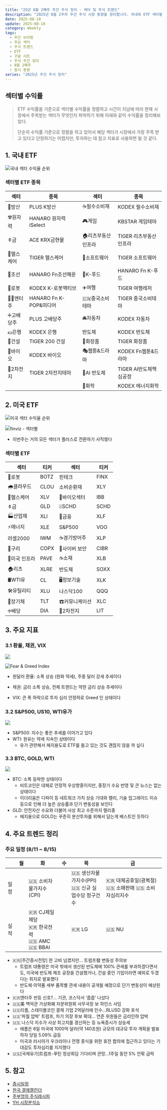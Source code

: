 ```yaml
---
title: "25년 8월 2째주 주간 주식 정리 - 섹터 및 주식 트랜드"
description: "2025년 8월 2주차 주간 주식 시장 동향을 정리합니다. 국내외 ETF 섹터별 수익률 순위와 주요 트렌드를 분석하여 투자 참고 자료로 활용합니다."
date: 2025-08-10
update: 2025-08-10
category: Weekly
tags:
  - 주간 브리핑
  - 주요 섹터
  - 주식 트랜드
  - ETF
  - 구글 시트
  - 주식 주간 정리
  - 8월 2째주
  - 증시 동량
series: "2025년 주간 주식 정리"
---
```


## 섹터별 수익률

> ETF 수익률을 기준으로 섹터별 수익률을 정렬하고 시간이 지남에 따라 현재 시장에서 주목받는 섹터가 무엇인지 파악하기 위해 아래와 같이 수익률을 정리해보았다.
>
> 단순히 수익률 기준으로 정렬을 하고 있어서 해당 섹터가 시장에서 가장 주목 받고 있다고 단정하기는 어렵지만, 투자하는 데 참고 지표로 사용하면 될 것 같다.

## 1. 국내 ETF

![국내 섹터 수익율 순위](image-20250810153230170.png)

### 섹터별 ETF 종목

| **섹터** | **종목**               | **섹터**      | **종목**              |
| ---------- | ---------------------- | ----------------- | ---------------------- |
| 🔫방산      | PLUS K방산             | ☕️필수소비재       | KODEX 필수소비재       |
| ☢️원자력    | HANARO 원자력iSelect   | 🎮게임             | KBSTAR 게임테마        |
| ⚱️금        | ACE KRX금현물          | 🏠리츠부동산인프라 | TIGER 리츠부동산인프라 |
| 🏥헬스케어  | TIGER 헬스케어         | 💾소프트웨어       | TIGER 소프트웨어       |
| 🚢조선      | HANARO Fn조선해운      | 🍕K-푸드           | HANARO Fn K-푸드       |
| 🤖로봇      | KODEX K-로봇액티브     | ✈️여행             | TIGER 여행레저         |
| 👩‍🎤엔터주   | HANARO Fn K-POP&미디어 | 🇨🇳중국소비테마    | TIGER 중국소비테마     |
| ➗고배당주  | PLUS 고배당주          | 🚘자동차           | KODEX 자동차           |
| 💵은행      | KODEX 은행             | 반도체            | KODEX 반도체           |
| 🚧건설      | TIGER 200 건설         | 💄화장품           | TIGER 화장품           |
| 🧬바이오    | KODEX 바이오           | 🎭웹툰&드라마      | KODEX Fn웹툰&드라마    |
| 🪫2차전지   | TIGER 2차전지테마      | 🤖AI 반도체        | TIGER AI반도체핵심공정 |
|            |                        | 🧪화학             | KODEX 에너지화학       |

## 2. 미국 ETF

![미국 섹터 수익율 순위](image-20250810153254731.png)

![finviz - 섹터별](image-20250810153307463.png)

- 이번주는 거의 모든 섹터가 플러스로 전환하기 사직했다

### 섹터별 ETF

| 섹터         | **티커** | **섹터**      | **티커** |
| ------------ | -------- | ------------- | -------- |
| 🤖로봇        | BOTZ     | 핀테크        | FINX     |
| 🌧️클라우드    | CLOU     | 소비순환재    | XLY      |
| 🏥헬스케어    | XLV      | 🧬바이오섹터   | IBB      |
| ⚱️금          | GLD      | ⌹SCHD         | SCHD     |
| 🏭산업재      | XLI      | 🏦금융         | XLF      |
| ⚡️에너지      | XLE      | S&P500        | VOO      |
| 러셀2000     | IWM      | ☕️경기방어주   | XLP      |
| 🔌구리        | COPX     | 🔐사이버 보안  | CIBR     |
| 🌉미국 인프라 | PAVE     | ☕️소재         | XLB      |
| 🏠리츠        | XLRE     | 반도체        | SOXX     |
| 🛢️WTI유       | CL       | 🖥️정보기술     | XLK      |
| 🛠️유틸리티    | XLU      | 나스닥100     | QQQ      |
| 📄장기채      | TLT      | ☎커뮤니케이션 | XLC      |
| ➗배당        | DIA      | 🪫2차전지      | LIT      |



## 3. 주요 지표

### 3.1 환율, 채권, VIX

![](image-20250810153322617.png)

![Fear & Greed Index](image-20250810153330715.png)

- 원달러 환율: 소폭 상승 (원화 약세), 주중 달러 강세 추세이다

- 채권: 금리 소폭 상승, 전체 트렌드는 약한 금리 상승 추세이다
- VIX: 큰 폭 하락으로 투자 심리 안정하로 Greed 인 상태이다

### 3.2 S&P500, US10, WTI유가

![](image-20250810153345078.png)

- S&P500: 지수는 좋은 추세를 이어가고 있다
- WTI: 원유는 약세 지속인 상태이다
  - 유가 관련해서 헤지용도로 ETF를 들고 있는 것도 괜찮지 않을 까 싶다

### 3.3 BTC, GOLD, WTI

![](image-20250810153353001.png)

- BTC: 소폭 등락한 상태이다
  - 비트코인은 대체로 안정적 우상향중이지만, 중장기 수요 반영 및 큰 뉴스는 없는 상태이다
  - 이더리움은 디파이 등 네트워크 가치 상승 기대와 랠리, 기술 업그레이드 이슈 등으로 인해 더 높은 상승률과 단기 변동성을 보인다
- GLD: 안전자산 수요와 더불어 사상 최고 수준까지 랠리중
  - 헤지용으로 GOLD는 꾸준히 분산투자를 위해서 담는게 베스트인 듯하다

## 4. 주요 트렌드 정리

### 주요 일정 (8/11 ~ 8/15)

|      | 월   | 화                                                   | 수   | 목                                                   | 금                                                  |
| ---- | ---- | ---------------------------------------------------- | ---- | ---------------------------------------------------- | --------------------------------------------------- |
| 일정 |      | 🇺🇸 소비자물가지수(CPI)                               |      | 🇺🇸 생산자물가지수(PPI)<br/>🇺🇸 신규 실업수당 청구건수 | 🇰🇷 대체공휴일(광복절) 🇺🇸 소매판매 🇺🇸 소비자심리지수 |
| 실적 |      | 🇰🇷 CJ제일제당<br/>🇰🇷 한국전력<br/>🇺🇸 AMC<br/>🇺🇸 BBAI |      | 🇰🇷 LG                                                | 🇺🇸 NU                                               |



- 🇰🇷[주간증시전망] 한 고비 넘겼지만… 트럼프發 변동성 주의보
  - 트럼프 대통령은 미국 밖에서 생산된 반도체에 100% 관세를 부과하겠다면서도, 미국에 반도체 제조 공장을 건설했거나, 건설 중인 기업이라면 예외로 두겠다는 취지로 발표했다
  - 반도체·의약품 세부 품목별 관세 내용이 공개될 예정으로 단기 변동성이 예상된다
- 🇰🇷엔터주 반등 신호?... 기관, 코스닥서 ‘줍줍’ 나섰다
- 🇺🇸美 백악관 가상화폐 자문위원회 사무국장 보 하인스 사임
- 🇺🇸리플, 스테이블코인 결제 기업 2억달러에 인수…RLUSD 강화 포석
- 🇺🇸'파월 압박' 트럼프, 차기 의장 후보 확대... 연준 위원들은 금리인하 압박
- 🇺🇸 나스닥 지수가 사상 최고치를 경신하는 등 뉴욕증시가 상승세
  - 애플은 6일 미국에 1000억 달러(약 140조원) 규모의 대규모 투자 계획을 발표하자 당일 5.09% 급등
  - 미국과 러시아가 우크라이나 전쟁 종식을 위한 휴전 합의에 접근하고 있다는 기대감도 투자심리를 지지했다
- 🇺🇸[국제유가]트럼프-푸틴 정상회담 기다리며 관망...1주일 동안 5% 안팎 급락


## 5. 참고

- [증시일정](https://securities.miraeasset.com/hkr/hkr1003/n13.do)
- [한국 결제캘린더](https://kr.investing.com/economic-calendar/)
- [주부엉의 주식레시피](https://contents.premium.naver.com/owlstock/owlrecipe/contents/250427192358200fr)
- [YH 시장분석소](https://yhw5285.tistory.com/457)
